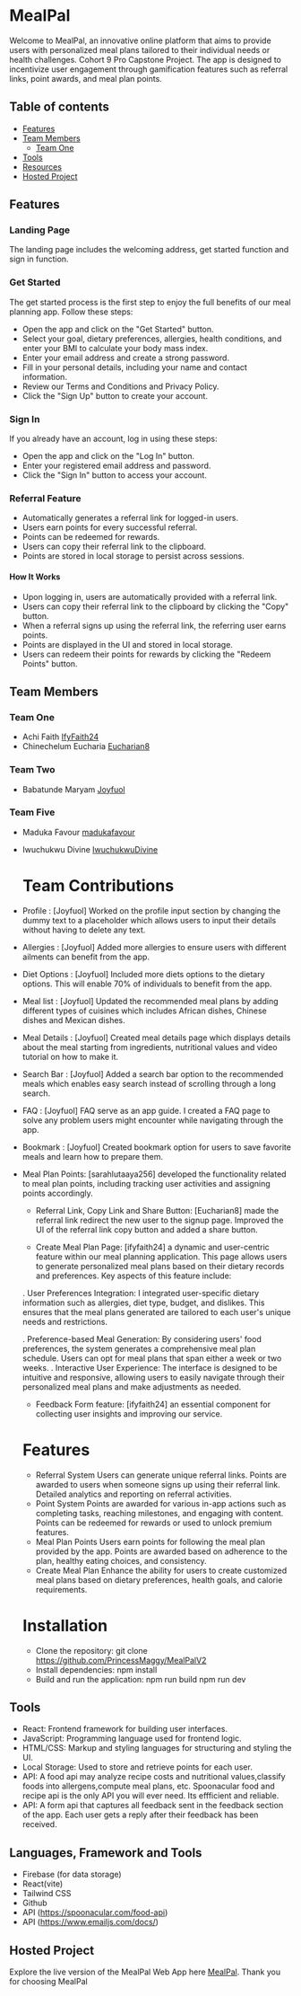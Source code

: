 # MealPal

Welcome to MealPal, an innovative online platform that aims to provide users with personalized meal plans tailored to their individual needs or health challenges.
Cohort 9 Pro Capstone Project. The app is designed to incentivize user engagement through gamification features such as referral links, point awards, and meal plan points.

## Table of contents

- [Features]()
- [Team Members](#team-members)
  - [Team One](#team-one)
- [Tools](#tools)
- [Resources](#resources)
- [Hosted Project](#hosted-project)

## Features

### Landing Page

The landing page includes the welcoming address, get started function and sign in function.

### Get Started

The get started process is the first step to enjoy the full benefits of our meal planning app. Follow these steps:

- Open the app and click on the "Get Started" button.
- Select your goal, dietary preferences, allergies, health conditions, and enter your BMI to calculate your body mass index.
- Enter your email address and create a strong password.
- Fill in your personal details, including your name and contact information.
- Review our Terms and Conditions and Privacy Policy.
- Click the "Sign Up" button to create your account.

### Sign In

If you already have an account, log in using these steps:

- Open the app and click on the "Log In" button.
- Enter your registered email address and password.
- Click the "Sign In" button to access your account.

### Referral Feature

- Automatically generates a referral link for logged-in users.
- Users earn points for every successful referral.
- Points can be redeemed for rewards.
- Users can copy their referral link to the clipboard.
- Points are stored in local storage to persist across sessions.

#### How It Works

- Upon logging in, users are automatically provided with a referral link.
- Users can copy their referral link to the clipboard by clicking the "Copy" button.
- When a referral signs up using the referral link, the referring user earns points.
- Points are displayed in the UI and stored in local storage.
- Users can redeem their points for rewards by clicking the "Redeem Points" button.

## Team Members

### Team One

- Achi Faith [IfyFaith24](https://github.com/ifyfaith24)
- Chinechelum Eucharia [Eucharian8](https://github.com/Eucharian8)

### Team Two

- Babatunde Maryam [Joyfuol](https://github.com/Joyfuol/MealPalV2.git)

### Team Five
- Maduka Favour [madukafavour](https://github.com/madukafavour)
- Iwuchukwu Divine [IwuchukwuDivine](https://github.com/IwuchukwuDivine)

  # Team Contributions

- Profile : [Joyfuol] Worked on the profile input section by changing the dummy text to a placeholder which allows users to input their details without having to delete any text.

- Allergies : [Joyfuol] Added more allergies to ensure users with different ailments can benefit from the app.

- Diet Options : [Joyfuol] Included more diets options to the dietary options. This will enable 70% of individuals to benefit from the app.

- Meal list : [Joyfuol] Updated the recommended meal plans by adding different types of cuisines which includes African dishes, Chinese dishes and Mexican dishes.

- Meal Details : [Joyfuol] Created meal details page which displays details about the meal starting from ingredients, nutritional values and video tutorial on how to make it.

- Search Bar : [Joyfuol] Added a search bar option to the recommended meals which enables easy search instead of scrolling through a long search.

- FAQ : [Joyfuol] FAQ serve as an app guide. I created a FAQ page to solve any problem users might encounter while navigating through the app.

- Bookmark : [Joyfuol] Created bookmark option for users to save favorite meals and learn how to prepare them.

- Meal Plan Points: [sarahlutaaya256] developed the functionality related to meal plan points, including tracking user activities and assigning points accordingly.

  - Referral Link, Copy Link and Share Button: [Eucharian8] made the referral link redirect the new user to the signup page. Improved the UI of the referral link copy button and added a share button.

  - Create Meal Plan Page: [ifyfaith24] a dynamic and user-centric feature within our meal planning application. This page allows users to generate personalized meal plans based on their dietary records and preferences. Key aspects of this feature include:

  . User Preferences Integration: I integrated user-specific dietary information such as allergies, diet type, budget, and dislikes. This ensures that the meal plans generated are tailored to each user's unique needs and restrictions.

  . Preference-based Meal Generation: By considering users' food preferences, the system generates a    comprehensive meal plan schedule. Users can opt for meal plans that span either a week or two weeks.
  . Interactive User Experience: The interface is designed to be intuitive and responsive, allowing users to easily navigate through their personalized meal plans and make adjustments as needed.

  - Feedback Form feature: [ifyfaith24] an essential component for collecting user insights and improving our service.

  # Features

  - Referral System
    Users can generate unique referral links.
    Points are awarded to users when someone signs up using their referral link.
    Detailed analytics and reporting on referral activities.
  - Point System
    Points are awarded for various in-app actions such as completing tasks, reaching milestones, and engaging with content.
    Points can be redeemed for rewards or used to unlock premium features.
  - Meal Plan Points
    Users earn points for following the meal plan provided by the app.
    Points are awarded based on adherence to the plan, healthy eating choices, and consistency.
  - Create Meal Plan
    Enhance the ability for users to create customized meal plans based on dietary preferences, health goals, and calorie requirements. 

  # Installation
  - Clone the repository:
    git clone https://github.com/PrincessMaggy/MealPalV2
  - Install dependencies:
    npm install
  - Build and run the application:
    npm run build
    npm run dev

## Tools

- React: Frontend framework for building user interfaces.
- JavaScript: Programming language used for frontend logic.
- HTML/CSS: Markup and styling languages for structuring and styling the UI.
- Local Storage: Used to store and retrieve points for each user.
- API: A food api may analyze recipe costs and nutritional values,classify foods into allergens,compute meal plans, etc. Spoonacular food and recipe api is the only API you will ever need. Its effficient and reliable.
- API: A form api that captures all feedback sent in the feedback section of the app. Each user gets a reply after their feedback has been received.

## Languages, Framework and Tools

- Firebase (for data storage)
- React(vite)
- Tailwind CSS
- Github
- API (https://spoonacular.com/food-api)
- API (https://www.emailjs.com/docs/)

## Hosted Project

Explore the live version of the MealPal Web App here [MealPal](https://meal-pal-v2-delta.vercel.app/).
Thank you for choosing MealPal
